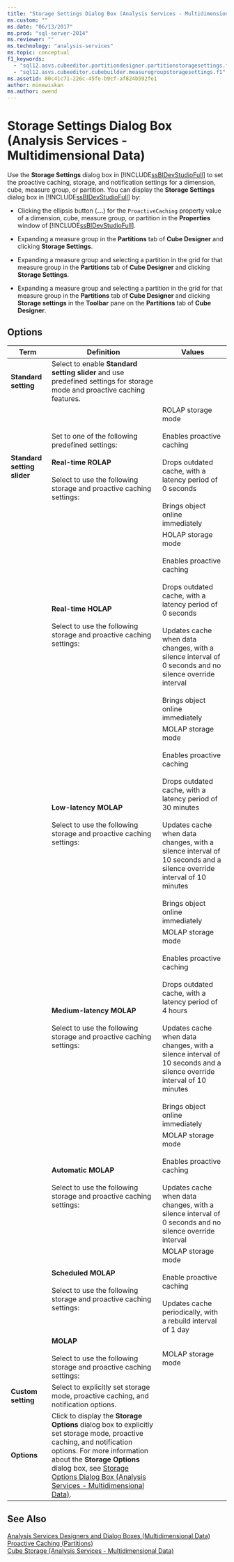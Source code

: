 ```yaml
---
title: "Storage Settings Dialog Box (Analysis Services - Multidimensional Data) | Microsoft Docs"
ms.custom: ""
ms.date: "06/13/2017"
ms.prod: "sql-server-2014"
ms.reviewer: ""
ms.technology: "analysis-services"
ms.topic: conceptual
f1_keywords: 
  - "sql12.asvs.cubeeditor.partitiondesigner.partitionstoragesettings.f1"
  - "sql12.asvs.cubeeditor.cubebuilder.measuregroupstoragesettings.f1"
ms.assetid: 80c41c71-226c-45fe-b9cf-af824b592fe1
author: minewiskan
ms.author: owend
---
```

# Storage Settings Dialog Box (Analysis Services - Multidimensional Data)
  Use the **Storage Settings** dialog box in [!INCLUDE[ssBIDevStudioFull](../includes/ssbidevstudiofull-md.md)] to set the proactive caching, storage, and notification settings for a dimension, cube, measure group, or partition. You can display the **Storage Settings** dialog box in [!INCLUDE[ssBIDevStudioFull](../includes/ssbidevstudiofull-md.md)] by:  
  
-   Clicking the ellipsis button (**...**) for the `ProactiveCaching` property value of a dimension, cube, measure group, or partition in the **Properties** window of [!INCLUDE[ssBIDevStudioFull](../includes/ssbidevstudiofull-md.md)].  
  
-   Expanding a measure group in the **Partitions** tab of **Cube Designer** and clicking **Storage Settings**.  
  
-   Expanding a measure group and selecting a partition in the grid for that measure group in the **Partitions** tab of **Cube Designer** and clicking **Storage Settings**.  
  
-   Expanding a measure group and selecting a partition in the grid for that measure group in the **Partitions** tab of **Cube Designer** and clicking **Storage settings** in the **Toolbar** pane on the **Partitions** tab of **Cube Designer**.  
  
## Options  
  
|Term|Definition|Values|  
|----------|----------------|------------|  
|**Standard setting**|Select to enable **Standard setting slider** and use predefined settings for storage mode and proactive caching features.||  
|**Standard setting slider**|Set to one of the following predefined settings:<br /><br /> **Real-time ROLAP**<br /><br /> Select to use the following storage and proactive caching settings:|ROLAP storage mode<br /><br /> Enables proactive caching<br /><br /> Drops outdated cache, with a latency period of 0 seconds<br /><br /> Brings object online immediately|  
||**Real-time HOLAP**<br /><br /> Select to use the following storage and proactive caching settings:|HOLAP storage mode<br /><br /> Enables proactive caching<br /><br /> Drops outdated cache, with a latency period of 0 seconds<br /><br /> Updates cache when data changes, with a silence interval of 0 seconds and no silence override interval<br /><br /> Brings object online immediately|  
||**Low-latency MOLAP**<br /><br /> Select to use the following storage and proactive caching settings:|MOLAP storage mode<br /><br /> Enables proactive caching<br /><br /> Drops outdated cache, with a latency period of 30 minutes<br /><br /> Updates cache when data changes, with a silence interval of 10 seconds and a silence override interval of 10 minutes<br /><br /> Brings object online immediately|  
||**Medium-latency MOLAP**<br /><br /> Select to use the following storage and proactive caching settings:|MOLAP storage mode<br /><br /> Enables proactive caching<br /><br /> Drops outdated cache, with a latency period of 4 hours<br /><br /> Updates cache when data changes, with a silence interval of 10 seconds and a silence override interval of 10 minutes<br /><br /> Brings object online immediately|  
||**Automatic MOLAP**<br /><br /> Select to use the following storage and proactive caching settings:|MOLAP storage mode<br /><br /> Enables proactive caching<br /><br /> Updates cache when data changes, with a silence interval of 0 seconds and no silence override interval|  
||**Scheduled MOLAP**<br /><br /> Select to use the following storage and proactive caching settings:|MOLAP storage mode<br /><br /> Enable proactive caching<br /><br /> Updates cache periodically, with a rebuild interval of 1 day|  
||**MOLAP**<br /><br /> Select to use the following storage and proactive caching settings:|MOLAP storage mode|  
|**Custom setting**|Select to explicitly set storage mode, proactive caching, and notification options.||  
|**Options**|Click to display the **Storage Options** dialog box to explicitly set storage mode, proactive caching, and notification options. For more information about the **Storage Options** dialog box, see [Storage Options Dialog Box &#40;Analysis Services - Multidimensional Data&#41;](storage-options-dialog-box-analysis-services-multidimensional-data.md).||  
  
## See Also  
 [Analysis Services Designers and Dialog Boxes &#40;Multidimensional Data&#41;](analysis-services-designers-and-dialog-boxes-multidimensional-data.md)   
 [Proactive Caching &#40;Partitions&#41;](multidimensional-models-olap-logical-cube-objects/partitions-proactive-caching.md)   
 [Cube Storage &#40;Analysis Services - Multidimensional Data&#41;](multidimensional-models-olap-logical-cube-objects/cube-storage-analysis-services-multidimensional-data.md)  
  
  
